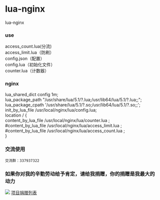 # lua-nginx
lua-nginx
### use
   access_count.lua(分流)<br/>
   access_limit.lua（防刷）<br/>
   config.json（配置） <br/>
   config.lua（初始化文件）<br/>
   counter.lua（计数器）<br/>
### nginx
  lua_shared_dict config 1m;<br/>
  lua_package_path "/usr/share/lua/5.1/?.lua;/usr/lib64/lua/5.1/?.lua;;";<br/>
  lua_package_cpath '/usr/share/lua/5.1/?.so;/usr/lib64/lua/5.1/?.so;;';<br/>
  init_by_lua_file /usr/local/nginx/lua/config.lua;<br/>
   location / {<br/>
		content_by_lua_file /usr/local/nginx/lua/counter.lua ;<br/>
		#content_by_lua_file /usr/local/nginx/lua/access_limit.lua ;<br/>
		#content_by_lua_file /usr/local/nginx/lua/access_count.lua ;<br/>
	}
### 交流使用
	交流群：337937322
### 如果你对我的辛勤劳动给予肯定，请给我捐赠，你的捐赠是我最大的动力
![](https://github.com/qieangel2013/zys/blob/master/public/images/pay.png)
[项目捐赠列表](https://github.com/qieangel2013/zys/wiki/%E9%A1%B9%E7%9B%AE%E6%8D%90%E8%B5%A0)
